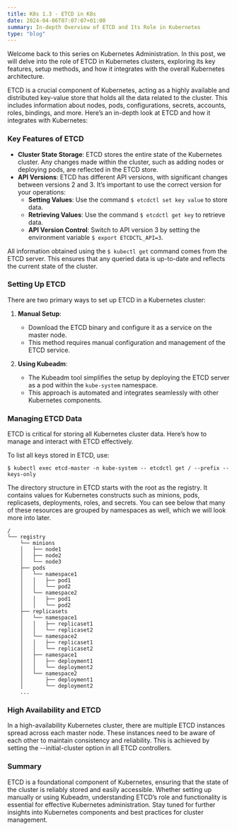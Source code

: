 ```yaml
---
title: K8s 1.3 - ETCD in K8s
date: 2024-04-06T07:07:07+01:00
summary: In-depth Overview of ETCD and Its Role in Kubernetes
type: "blog"
---
```


Welcome back to this series on Kubernetes Administration. In this post, we will delve into the role of ETCD in Kubernetes clusters, exploring its key features, setup methods, and how it integrates with the overall Kubernetes architecture.

ETCD is a crucial component of Kubernetes, acting as a highly available and distributed key-value store that holds all the data related to the cluster. This includes information about nodes, pods, configurations, secrets, accounts, roles, bindings, and more. Here’s an in-depth look at ETCD and how it integrates with Kubernetes:

### Key Features of ETCD

- **Cluster State Storage**: ETCD stores the entire state of the Kubernetes cluster. Any changes made within the cluster, such as adding nodes or deploying pods, are reflected in the ETCD store.
- **API Versions**: ETCD has different API versions, with significant changes between versions 2 and 3. It’s important to use the correct version for your operations:
  - **Setting Values**: Use the command `$ etcdctl set key value` to store data.
  - **Retrieving Values**: Use the command `$ etcdctl get key` to retrieve data.
  - **API Version Control**: Switch to API version 3 by setting the environment variable `$ export ETCDCTL_API=3`.

All information obtained using the `$ kubectl get` command comes from the ETCD server. This ensures that any queried data is up-to-date and reflects the current state of the cluster.

### Setting Up ETCD

There are two primary ways to set up ETCD in a Kubernetes cluster:

1. **Manual Setup**:
   - Download the ETCD binary and configure it as a service on the master node.
   - This method requires manual configuration and management of the ETCD service.

2. **Using Kubeadm**:
   - The Kubeadm tool simplifies the setup by deploying the ETCD server as a pod within the `kube-system` namespace.
   - This approach is automated and integrates seamlessly with other Kubernetes components.

### Managing ETCD Data

ETCD is critical for storing all Kubernetes cluster data. Here’s how to manage and interact with ETCD effectively.


To list all keys stored in ETCD, use:

```
$ kubectl exec etcd-master -n kube-system -- etcdctl get / --prefix --keys-only
```

The directory structure in ETCD starts with the root as the registry. It contains values for Kubernetes constructs such as minions, pods, replicasets, deployments, roles, and secrets. You can see below that many of these resources are grouped by namespaces as well, which we will look more into later.
```
/
└── registry
    └── minions
    │   ├── node1
    │   ├── node2
    │   └── node3
    ├── pods
    │   └── namespace1
    │   │   ├── pod1
    │   │   └── pod2
    │   └── namespace2
    │   │   ├── pod1
    │   │   └── pod2
    ├── replicasets
    │   └── namespace1
    │   │   ├── replicaset1
    │   │   └── replicaset2
    │   └── namespace2
    │   │   ├── replicaset1
    │   │   └── replicaset2
    │   ├── namespace1
    │   │   ├── deployment1
    │   │   └── deployment2
    │   └── namespace2
    │       ├── deployment1
    │       └── deployment2
    ...
```

### High Availability and ETCD
In a high-availability Kubernetes cluster, there are multiple ETCD instances spread across each master node. These instances need to be aware of each other to maintain consistency and reliability. This is achieved by setting the --initial-cluster option in all ETCD controllers.

### Summary
ETCD is a foundational component of Kubernetes, ensuring that the state of the cluster is reliably stored and easily accessible. Whether setting up manually or using Kubeadm, understanding ETCD’s role and functionality is essential for effective Kubernetes administration. Stay tuned for further insights into Kubernetes components and best practices for cluster management.